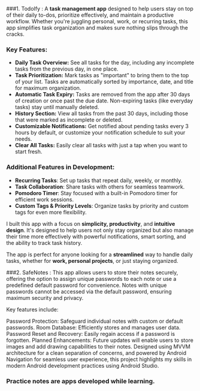  ###1. TodoIfy :
   A **task management app** designed to help users stay on top of their daily to-dos, prioritize effectively, and maintain a productive workflow. Whether you're juggling personal, work, or recurring tasks, this app simplifies task organization and makes sure nothing slips through the cracks.

### Key Features:
- **Daily Task Overview:** See all tasks for the day, including any incomplete tasks from the previous day, in one place.
- **Task Prioritization:** Mark tasks as "important" to bring them to the top of your list. Tasks are automatically sorted by importance, date, and title for maximum organization.
- **Automatic Task Expiry:** Tasks are removed from the app after 30 days of creation or once past the due date. Non-expiring tasks (like everyday tasks) stay until manually deleted.
- **History Section:** View all tasks from the past 30 days, including those that were marked as incomplete or deleted.
- **Customizable Notifications:** Get notified about pending tasks every 3 hours by default, or customize your notification schedule to suit your needs.
- **Clear All Tasks:** Easily clear all tasks with just a tap when you want to start fresh.
  
### Additional Features in Development:
- **Recurring Tasks**: Set up tasks that repeat daily, weekly, or monthly.
- **Task Collaboration**: Share tasks with others for seamless teamwork.
- **Pomodoro Timer**: Stay focused with a built-in Pomodoro timer for efficient work sessions.
- **Custom Tags & Priority Levels**: Organize tasks by priority and custom tags for even more flexibility.
  
I built this app with a focus on **simplicity, productivity**, and **intuitive design**. It's designed to help users not only stay organized but also manage their time more effectively with powerful notifications, smart sorting, and the ability to track task history.

The app is perfect for anyone looking for a **streamlined** way to handle daily tasks, whether for **work, personal projects**, or just staying organized.

 ###2. SafeNotes : 
 This app allows users to store their notes securely, offering the option to assign unique passwords to each note or use a predefined default password for convenience. Notes with unique passwords cannot be accessed via the default password, ensuring maximum security and privacy.

Key features include:

Password Protection: Safeguard individual notes with custom or default passwords.
Room Database: Efficiently stores and manages user data.
Password Reset and Recovery: Easily regain access if a password is forgotten.
Planned Enhancements: Future updates will enable users to store images and add drawing capabilities to their notes.
Designed using MVVM architecture for a clean separation of concerns, and powered by Android Navigation for seamless user experience, this project highlights my skills in modern Android development practices using Android Studio.

### Practice notes are apps developed while learning.

